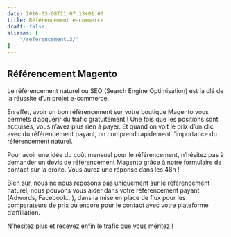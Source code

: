 ```yaml
---
date: 2016-03-08T21:07:13+01:00
title: Référencement e-commerce
draft: false
aliases: [
    "/referencement.3/"
]
---
```

## Référencement Magento

Le référencement naturel ou SEO (Search Engine Optimisation) est la clé de la réussite d’un projet e-commerce.

En effet, avoir un bon référencement sur votre boutique Magento vous permets d’acquérir du trafic gratuitement ! Une fois que les positions sont acquises, vous n’avez plus rien à payer. Et quand on voit le prix d’un clic avec du référencement payant, on comprend rapidement l’importance du référencement naturel.

Pour avoir une idée du coût mensuel pour le référencement, n’hésitez pas à demander un devis de référencement Magento grâce à notre formulaire de contact sur la droite. Vous aurez une réponse dans les 48h !

Bien sûr, nous ne nous reposons pas uniquement sur le référencement naturel, nous pouvons vous aider dans votre référencement payant (Adwords, Facebook…), dans la mise en place de flux pour les comparateurs de prix ou encore pour le contact avec votre plateforme d’affiliation.

N’hésitez plus et recevez enfin le trafic que vous méritez !